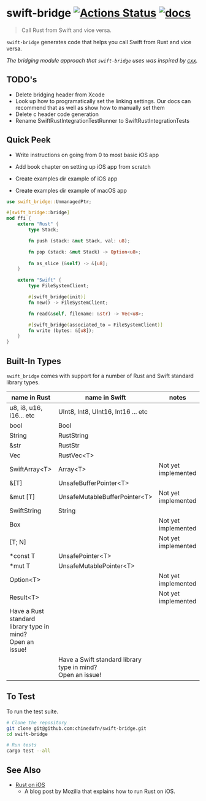 # swift-bridge [![Actions Status](https://github.com/chinedufn/swift-bridge/workflows/test/badge.svg)](https://github.com/chinedufn/swift-bridge/actions) [![docs](https://docs.rs/swift-bridge/badge.svg)](https://docs.rs/swift-bridge)

> Call Rust from Swift and vice versa. 

`swift-bridge` generates code that helps you call Swift from Rust and vice versa.

_The bridging module approach that `swift-bridge` uses was inspired by [cxx](https://github.com/dtolnay/cxx)._

## TODO's

- Delete bridging header from Xcode
- Look up how to programatically set the linking settings.
  Our docs can recommend that as well as show how to manually set them
- Delete c header code generation
- Rename SwiftRustIntegrationTestRunner to SwiftRustIntegrationTests

## Quick Peek

- Write instructions on going from 0 to most basic iOS app

- Add book chapter on setting up iOS app from scratch

- Create examples dir example of iOS app
- Create examples dir example of macOS app

```rust
use swift_bridge::UnmanagedPtr;

#[swift_bridge::bridge]
mod ffi {
    extern "Rust" {
        type Stack;

        fn push (stack: &mut Stack, val: u8);

        fn pop (stack: &mut Stack) -> Option<u8>;
      
        fn as_slice (&self) -> &[u8];
    }

    extern "Swift" {
        type FileSystemClient;

        #[swift_bridge(init)]
        fn new() -> FileSystemClient;

        fn read(&self, filename: &str) -> Vec<u8>;

        #[swift_bridge(associated_to = FileSystemClient)]
        fn write (bytes: &[u8]);
    }
}
```

## Built-In Types

`swift_bridge` comes with support for a number of Rust and Swift standard library types.

| name in Rust                                                    | name in Swift                                                    | notes               |
| ---                                                             | ---                                                              | ---                 |
| u8, i8, u16, i16... etc                                         | UInt8, Int8, UInt16, Int16 ... etc                               |                     |
| bool                                                            | Bool                                                             |                     |
| String                                                          | RustString                                                       |                     |
| &str                                                            | RustStr                                                          |                     |
| Vec<T>                                                          | RustVec\<T>                                                      |                     |
| SwiftArray\<T>                                                  | Array\<T>                                                        | Not yet implemented |
| &[T]                                                            | UnsafeBufferPointer\<T>                                          |                     |
| &mut [T]                                                        | UnsafeMutableBufferPointer\<T>                                   | Not yet implemented |
| SwiftString                                                     | String                                                           |                     |
| Box<T>                                                          |                                                                  | Not yet implemented |
| [T; N]                                                          |                                                                  | Not yet implemented |
| *const T                                                        | UnsafePointer\<T>                                                |                     |
| *mut T                                                          | UnsafeMutablePointer\<T>                                         |                     |
| Option\<T>                                                      |                                                                  | Not yet implemented |
| Result\<T>                                                      |                                                                  | Not yet implemented |
| Have a Rust standard library type in mind?<br /> Open an issue! |                                                                  |                     |
|                                                                 | Have a Swift standard library type in mind?<br /> Open an issue! |                     |

## To Test

To run the test suite.

```sh
# Clone the repository
git clone git@github.com:chinedufn/swift-bridge.git
cd swift-bridge

# Run tests
cargo test --all
```

## See Also

- [Rust on iOS](https://mozilla.github.io/firefox-browser-architecture/experiments/2017-09-06-rust-on-ios.html)
  - A blog post by Mozilla that explains how to run Rust on iOS.
